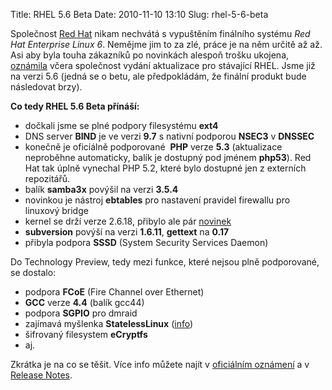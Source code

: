 Title: RHEL 5.6 Beta
Date: 2010-11-10 13:10
Slug: rhel-5-6-beta

Společnost [Red Hat][] nikam nechvátá s vypuštěním finálního systému
*Red Hat Enterprise Linux 6*. Nemějme jim to za zlé, práce je na něm
určitě až až. Asi aby byla touha zákazníků po novinkách alespoň trošku
ukojena, [oznámila][] včera společnost vydání aktualizace pro stávající
RHEL. Jsme již na verzi 5.6 (jedná se o betu, ale předpokládám, že
finální produkt bude následovat brzy).

**Co tedy RHEL 5.6 Beta přínáší:**

-   dočkali jsme se plné podpory filesystému **ext4**
-   DNS server **BIND** je ve verzi **9.7** s nativní podporou **NSEC3**
    v **DNSSEC**
-   konečně je oficiálně podporované  **PHP** verze **5.3** (aktualizace
    neproběhne automaticky, balík je dostupný pod jménem **php53**). Red
    Hat tak úplně vynechal PHP 5.2, které bylo dostupné jen z externích
    repozitářů.
-   balík **samba3x** povýšil na verzi **3.5.4**
-   novinkou je nástroj **ebtables** pro nastavení pravidel firewallu
    pro linuxový bridge
-   kernel se drží verze 2.6.18, přibylo ale pár [novinek][]
-   **subversion** povýší na verzi **1.6.11**, **gettext** na **0.17**
-   přibyla podpora **SSSD** (System Security Services Daemon)

Do Technology Preview, tedy mezi funkce, které nejsou plně podporované,
se dostalo:

-   podpora **FCoE** (Fire Channel over Ethernet)
-   **GCC** verze **4.4** (balík gcc44)
-   podpora **SGPIO** pro dmraid
-   zajímavá myšlenka **StatelessLinux** ([info][])
-   šifrovaný filesystem **eCryptfs**
-   aj.

Zkrátka je na co se těšit. Více info můžete najít v [oficiálním
oznámení][oznámila] a v [Release Notes][].

  [Red Hat]: http://www.redhat.com
  [oznámila]: https://www.redhat.com/archives/rhelv5-announce/2010-November/msg00000.html
  [novinek]: http://docs.redhat.com/docs/en-US/Red_Hat_Enterprise_Linux/5/html/5.6_Release_Notes/ar01s08.html
  [info]: http://fedoraproject.org/wiki/StatelessLinux
  [Release Notes]: http://docs.redhat.com/docs/en-US/Red_Hat_Enterprise_Linux/5/html/5.6_Release_Notes/index.html
